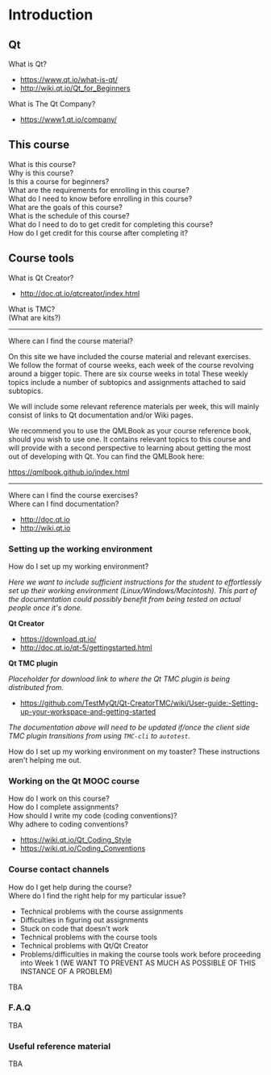 # Introduction

## Qt

What is Qt?  

* https://www.qt.io/what-is-qt/
* http://wiki.qt.io/Qt_for_Beginners

What is The Qt Company?  

* https://www1.qt.io/company/

## This course

What is this course?  
Why is this course?  
Is this a course for beginners?  
What are the requirements for enrolling in this course?  
What do I need to know before enrolling in this course?  
What are the goals of this course?  
What is the schedule of this course?  
What do I need to do to get credit for completing this course?  
How do I get credit for this course after completing it?  

## Course tools

What is Qt Creator?  

* http://doc.qt.io/qtcreator/index.html

What is TMC?  
(What are kits?)  


***

Where can I find the course material?  

On this site we have included the course material and relevant exercises. We follow the format of course weeks, each week of the course revolving around a bigger topic. There are six course weeks in total These weekly topics include a number of subtopics and assignments attached to said subtopics.

We will include some relevant reference materials per week, this will mainly consist of links to Qt documentation and/or Wiki pages.

We recommend you to use the QMLBook as your course reference book, should you wish to use one. It contains relevant topics to this course and will provide with a second perspective to learning about getting the most out of developing with Qt. You can find the QMLBook here:

https://qmlbook.github.io/index.html  


***


Where can I find the course exercises?  
Where can I find documentation?  

* http://doc.qt.io
* http://wiki.qt.io


### Setting up the working environment

How do I set up my working environment?

_Here we want to include sufficient instructions for the student to effortlessly set up their working environment (Linux/Windows/Macintosh). This part of the documentation could possibly benefit from being tested on actual people once it's done._

**Qt Creator**

* https://download.qt.io/
* http://doc.qt.io/qt-5/gettingstarted.html

**Qt TMC plugin**

_Placeholder for download link to where the Qt TMC plugin is being distributed from._

* https://github.com/TestMyQt/Qt-CreatorTMC/wiki/User-guide:-Setting-up-your-workspace-and-getting-started

_The documentation above will need to be updated if/once the client side TMC plugin transitions from using `TMC-cli` to `autotest`._

How do I set up my working environment on my toaster? These instructions aren't helping me out.  

### Working on the Qt MOOC course

How do I work on this course?  
How do I complete assignments?  
How should I write my code (coding conventions)?  
Why adhere to coding conventions?

* https://wiki.qt.io/Qt_Coding_Style
* https://wiki.qt.io/Coding_Conventions

### Course contact channels

How do I get help during the course?  
Where do I find the right help for my particular issue?

* Technical problems with the course assignments
* Difficulties in figuring out assignments
* Stuck on code that doesn't work
* Technical problems with the course tools
* Technical problems with Qt/Qt Creator
* Problems/difficulties in making the course tools work before proceeding into Week 1 (WE WANT TO PREVENT AS MUCH AS POSSIBLE OF THIS INSTANCE OF A PROBLEM)

TBA

### F.A.Q

TBA

### Useful reference material
 
TBA

